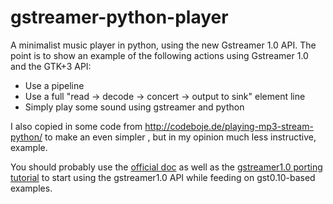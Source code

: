 gstreamer-python-player
=======================

A minimalist music player in python, using the new Gstreamer 1.0 API. 
The point is to show an example of the following actions using Gstreamer 1.0 and the GTK+3 API:
* Use a pipeline
* Use a full "read -> decode -> concert -> output to sink" element line
* Simply play some sound using gstreamer and python

I also copied in some code from http://codeboje.de/playing-mp3-stream-python/ to make an even simpler , but in my opinion much less instructive, example.

You should probably use the [official doc](http://lazka.github.io/pgi-docs/index.html) as well as the [gstreamer1.0 porting tutorial](https://wiki.ubuntu.com/Novacut/GStreamer1.0) to start using the gstreamer1.0 API while feeding on gst0.10-based examples.

